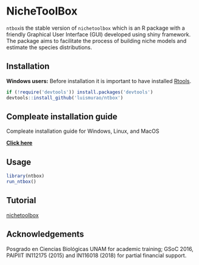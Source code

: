 # NicheToolBox

`ntbox`is the stable version of `nichetoolbox` which is an R package with a friendly Graphical User Interface (GUI) developed using shiny framework. The package aims to facilitate the process of building niche models and estimate the species distributions.

## Installation

**Windows users:** Before installation it is important to have installed [Rtools](https://cran.r-project.org/bin/windows/Rtools/).

```r
if (!require('devtools')) install.packages('devtools')
devtools::install_github('luismurao/ntbox')
```
## Compleate installation guide
Compleate installation guide for Windows, Linux, and MacOS

**[Click here](https://luismurao.github.io/ntbox_installation_notes.html)**

## Usage 

```r
library(ntbox)
run_ntbox()

```

## Tutorial
[nichetoolbox](https://luismurao.github.io/GSoC/gsoc_final_eval.html)

## Acknowledgements

Posgrado en Ciencias Biológicas UNAM for academic training; GSoC 2016, PAIPIIT IN112175 (2015) and IN116018 (2018) for partial financial support.
